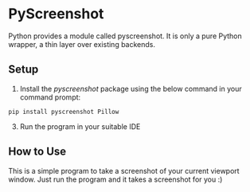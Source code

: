 # PyScreenshot
Python provides a module called pyscreenshot. It is only a pure Python wrapper, a thin layer over existing backends.

## Setup
1. Install the *pyscreenshot* package using the below command in your command prompt:  
```shell
pip install pyscreenshot Pillow
```
3. Run the program in your suitable IDE  

## How to Use
This is a simple program to take a screenshot of your current viewport window. Just run the program and it takes a screenshot for you :)  
